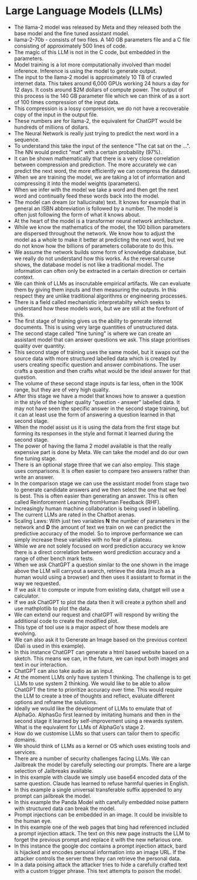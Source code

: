 # Large Language Models (LLMs)

- The llama-2 model was released by Meta and they released both the base model and the fine tuned assistant model. 
- llama-2-70b - consists of two files. A 140 GB parameters file and a C file consisting of approximately 500 lines of code.
- The magic of this LLM is not in the C code, but embedded in the parameters.
- Model training is a lot more computationally involved than model inference. Inference is using the model to generate output.
- The input to the llama-2 model is approximately 10 TB of crawled internet data. This takes around 6,000 GPUs working 24 hours a day for 12 days. It costs around $2M dollars of compute power. The output of this process is the 140 GB parameter file which we can think of as a sort of 100 times compression of the input data.
- This compression is a lossy compression, we do not have a recoverable copy of the input in the output file.
- These numbers are for llama-2, the equivalent for ChatGPT would be hundreds of millions of dollars.
- The Neural Network is really just trying to predict the next word in a sequence.
- To understand this take the input of the sentence "The cat sat on the ...". The NN would predict "mat" with a certain probability (97%).
- It can be shown mathematically that there is a very close correlation between compression and prediction. The more accurately we can predict the next word, the more efficiently we can compress the dataset.
- When we are training the model, we are taking a lot of information and compressing it into the model weights (parameters).
- When we infer with the model we take a word and then get the next word and continually feed these words back into the model.
- The model can dream (or hallucinate) text. It knows for example that in general an ISBN abbreviation is followed by a number. The model is often just following the form of what it knows about.
- At the heart of the model is a transformer neural network architecture.
- While we know the mathematics of the model, the 100 billion parameters are dispersed throughout the network. We know how to adjust the model as a whole to make it better at predicting the next word, but we do not know how the billions of parameters collaborate to do this.
- We assume the network builds some form of knowledge database, but we really do not understand how this works. As the reversal curse shows, the database model is not like a traditional model. The information can often only be extracted in a certain direction or certain context.
- We can think of LLMs as inscrutable empirical artifacts. We can evaluate them by giving them inputs and then measuring the outputs. In this respect they are unlike traditional algorithms or engineering processes.
- There is a field called mechanistic interpretabilty which seeks to understand how these models work, but we are still at the forefront of this.
- The first stage of training gives us the ability to generate internet documents. This is using very large quantities of unstructured data.
- The second stage called "fine tuning" is where we can create an assistant model that can answer questions we ask. This stage prioritises quality over quantity.
- This second stage of training uses the same model, but it swaps out the source data with more structured labelled data which is created by users creating specific question and answer combinations. The user crafts a question and then crafts what would be the ideal answer for that question.
- The volume of these second stage inputs is far less, often in the 100K range, but they are of very high quality.
- After this stage we have a model that knows how to answer a question in the style of the higher quality "question - answer" labelled data. It may not have seen the specific answer in the second stage training, but it can at least use the form of answering a question learned in that second stage.
- When the model assist us it is using the data from the first stage but forming its responses in the style and format it learned during the second stage.
- The power of having the llama 2 model available is that the really expensive part is done by Meta. We can take the model and do our own fine tuning stage.
- There is an optional stage three that we can also employ. This stage uses comparisons. It is often easier to compare two answers rather than write an answer.
- In the comparison stage we can use the assistant model from stage two to generate candidate answers and we then select the one that we feel is best. This is often easier than generating an answer. This is often called Reinforcement Learning fromHuman Feedback (RHF).
- Increasingly human machine collaboration is being used in labelling.
- The current LLMs are rated in the Chatbot arenas.
- Scaling Laws: With just two variables __N__ the number of parameters in the network and __D__ the amount of text we train on we can predict the predictive accuracy of the model. So to improve performance we can simply increase these variables with no fear of a plateau.
- While we are not solely focused on word prediction accuracy we know there is a direct correlation between word prediction accuracy and a range of other bench mark tests.
- When we ask ChatGPT a question similar to the one shown in the image above the LLM will carryout a search, retrieve the data (much as a human would using a browser) and then uses it assistant to format in the way we requested.
- If we ask it to compute or impute from existing data, chatgpt will use a calculator.
- If we ask ChatGPT to plot the data then it will create a python shell and use mathplotlib to plot the data.
- We can extend our request and chatGPT will respond by writing the additional code to create the modified plot.
- This type of tool use is a major aspect of how these models are evolving.
- We can also ask it to Generate an Image based on the previous context (Dali is used in this example).
- In this instance ChatGPT can generate a html based website based on a sketch. This means we can, in the future, we can input both images and text in our interaction.
- ChatGPT can also take audio as an input.
- At the moment LLMs only have system 1 thinking. The challenge is to get LLMs to use system 2 thinking. We would like to be able to allow ChatGPT the time to prioritize accuracy over time. This would require the LLM to create a tree of thoughts and reflect, evaluate different options and reframe the solutions.
- Ideally we would like the development of LLMs to emulate that of AlphaGo. AlphasGo first learned by imitating humans and then in the second stage it learned by self-improvement using a rewards system. What is the equivalent for LLMs of AlphaGo's stage 2.
- How do we customise LLMs so that users can tailor them to specific domains.
- We should think of LLMs as a kernel or OS which uses existing tools and services.
- There are a number of security challenges facing LLMs. We can Jailbreak the model by carefully selecting our prompts. There are a large selection of Jailbreaks available.
- In this example with claude we simply use base64 encoded data of the same question. Claude has learned to refuse harmful queries in English.
- In this example a single universal transferable suffix appended to any prompt can jailbreak the model.
- In this example the Panda Model with carefully embedded noise pattern with structured data can break the model.
- Prompt injections can be embedded in an image. It could be invisible to the human eye.
- In this example one of the web pages that bing had referenced included a prompt injection attack. The text on this new page instructs the LLM to forget the previous prompt and replace it with the new nefarious one.
- In this instance the google doc contains a prompt injection attack, bard is hijacked and encodes personal information into an image URL. If the attacker controls the server then they can retrieve the personal data.
- In a data poising attack the attacker tries to hide a carefully crafted text with a custom trigger phrase. This text attempts to poison the model.

